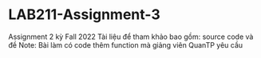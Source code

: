 # LAB211-Assignment-3
Assignment 2 kỳ Fall 2022
Tài liệu để tham khảo bao gồm: source code và đề
Note: Bài làm có code thêm function mà giảng viên QuanTP yêu cầu
